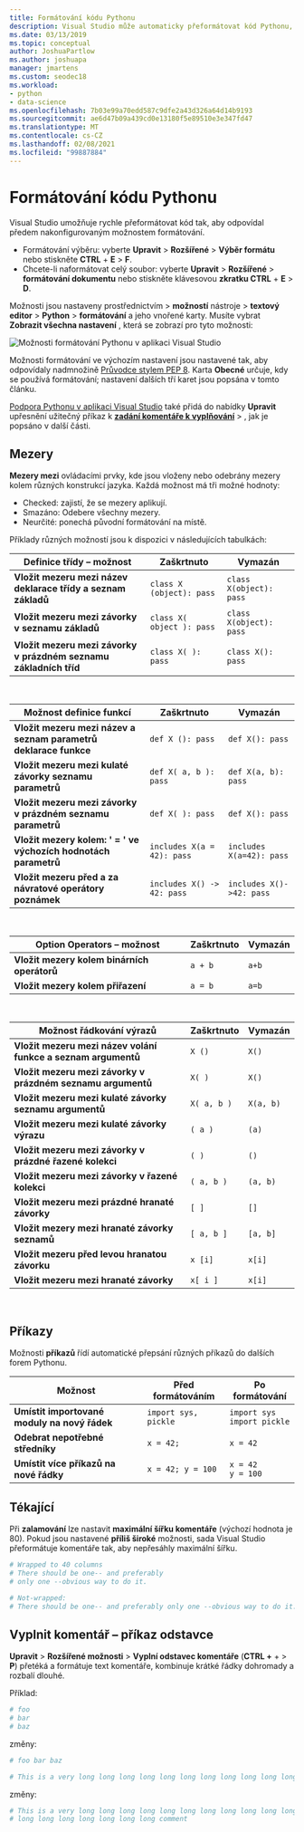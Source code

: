 ```yaml
---
title: Formátování kódu Pythonu
description: Visual Studio může automaticky přeformátovat kód Pythonu, včetně mezer, příkazů, zalamování a komentářů.
ms.date: 03/13/2019
ms.topic: conceptual
author: JoshuaPartlow
ms.author: joshuapa
manager: jmartens
ms.custom: seodec18
ms.workload:
- python
- data-science
ms.openlocfilehash: 7b03e99a70edd587c9dfe2a43d326a64d14b9193
ms.sourcegitcommit: ae6d47b09a439cd0e13180f5e89510e3e347fd47
ms.translationtype: MT
ms.contentlocale: cs-CZ
ms.lasthandoff: 02/08/2021
ms.locfileid: "99887884"
---
```

# <a name="format-python-code"></a>Formátování kódu Pythonu

Visual Studio umožňuje rychle přeformátovat kód tak, aby odpovídal předem nakonfigurovaným možnostem formátování.

- Formátování výběru: vyberte **Upravit**  >  **Rozšířené**  >  **Výběr formátu** nebo stiskněte **CTRL** + **E**  >  **F**.
- Chcete-li naformátovat celý soubor: vyberte **Upravit**  >  **Rozšířené**  >  **formátování dokumentu** nebo stiskněte klávesovou **zkratku CTRL** + **E**  >  **D**.

Možnosti jsou nastaveny prostřednictvím   >  **možností** nástroje  >  **textový editor**  >  **Python**  >  **formátování** a jeho vnořené karty. Musíte vybrat **Zobrazit všechna nastavení** , která se zobrazí pro tyto možnosti:

![Možnosti formátování Pythonu v aplikaci Visual Studio](media/options-editor-formatting.png)

Možnosti formátování ve výchozím nastavení jsou nastavené tak, aby odpovídaly nadmnožině [Průvodce stylem PEP 8](https://www.python.org/dev/peps/pep-0008/). Karta **Obecné** určuje, kdy se používá formátování; nastavení dalších tří karet jsou popsána v tomto článku.

[Podpora Pythonu v aplikaci Visual Studio](installing-python-support-in-visual-studio.md) také přidá do nabídky **Upravit** upřesnění užitečný příkaz k [**zadání komentáře k vyplňování**](#fill-comment-paragraph-command)  >   , jak je popsáno v další části.

## <a name="spacing"></a>Mezery

**Mezery mezi** ovládacími prvky, kde jsou vloženy nebo odebrány mezery kolem různých konstrukcí jazyka. Každá možnost má tři možné hodnoty:

- Checked: zajistí, že se mezery aplikují.
- Smazáno: Odebere všechny mezery.
- Neurčité: ponechá původní formátování na místě.

Příklady různých možností jsou k dispozici v následujících tabulkách:

| Definice třídy – možnost | Zaškrtnuto | Vymazán |
| --- | --- | --- |
| **Vložit mezeru mezi název deklarace třídy a seznam základů** | `class X (object): pass` | `class X(object): pass` |
| **Vložit mezeru mezi závorky v seznamu základů** | `class X( object ): pass` | `class X(object): pass` |
| **Vložit mezeru mezi závorky v prázdném seznamu základních tříd** | `class X( ): pass` | `class X(): pass` |

<br/>

| Možnost definice funkcí | Zaškrtnuto | Vymazán |
| --- | --- | --- |
| **Vložit mezeru mezi název a seznam parametrů deklarace funkce** | `def X (): pass` | `def X(): pass` |
| **Vložit mezeru mezi kulaté závorky seznamu parametrů** | `def X( a, b ): pass` | `def X(a, b): pass` |
| **Vložit mezeru mezi závorky v prázdném seznamu parametrů** | `def X( ): pass` | `def X(): pass` |
| **Vložit mezery kolem: ' = ' ve výchozích hodnotách parametrů** | `includes X(a = 42): pass` | `includes X(a=42): pass` |
| **Vložit mezeru před a za návratové operátory poznámek** | `includes X() -> 42: pass` | `includes X()->42: pass` |

<br/>

| Option Operators – možnost | Zaškrtnuto | Vymazán |
| --- | --- | --- |
| **Vložit mezery kolem binárních operátorů** | `a + b` | `a+b` |
| **Vložit mezery kolem přiřazení** | `a = b` | `a=b` |

<br/>

| Možnost řádkování výrazů | Zaškrtnuto | Vymazán |
| --- | --- | --- |
| **Vložit mezeru mezi název volání funkce a seznam argumentů** | `X ()` | `X()` |
| **Vložit mezeru mezi závorky v prázdném seznamu argumentů** | `X( )` | `X()` |
| **Vložit mezeru mezi kulaté závorky seznamu argumentů** | `X( a, b )` | `X(a, b)` |
| **Vložit mezeru mezi kulaté závorky výrazu** | `( a )` | `(a)` |
| **Vložit mezeru mezi závorky v prázdné řazené kolekci** | `( )` | `()` |
| **Vložit mezeru mezi závorky v řazené kolekci** | `( a, b )` | `(a, b)` |
| **Vložit mezeru mezi prázdné hranaté závorky** | `[ ]` | `[]` |
| **Vložit mezery mezi hranaté závorky seznamů** | `[ a, b ]` | `[a, b]` |
| **Vložit mezeru před levou hranatou závorku** | `x [i]` | `x[i]` |
| **Vložit mezeru mezi hranaté závorky** | `x[ i ]` | `x[i]` |

<br/>

## <a name="statements"></a>Příkazy

Možnosti **příkazů** řídí automatické přepsání různých příkazů do dalších forem Pythonu.

| Možnost | Před formátováním | Po formátování |
| --- | --- | --- |
| **Umístit importované moduly na nový řádek** | `import sys, pickle` | `import sys`<br/>`import pickle` |
| **Odebrat nepotřebné středníky** | `x = 42;` | `x = 42` |
| **Umístit více příkazů na nové řádky** | `x = 42; y = 100` | `x = 42`<br/>`y = 100` |

## <a name="wrapping"></a>Tékající

Při **zalamování** lze nastavit **maximální šířku komentáře** (výchozí hodnota je 80). Pokud jsou nastavené **příliš široké** možnosti, sada Visual Studio přeformátuje komentáře tak, aby nepřesáhly maximální šířku.

```python
# Wrapped to 40 columns
# There should be one-- and preferably
# only one --obvious way to do it.
```

```python
# Not-wrapped:
# There should be one-- and preferably only one --obvious way to do it.
```

## <a name="fill-comment-paragraph-command"></a>Vyplnit komentář – příkaz odstavce

**Upravit**  >  **Rozšířené možnosti**  >  **Vyplní odstavec komentáře** (**CTRL +** +   >  **P**) přetéká a formátuje text komentáře, kombinuje krátké řádky dohromady a rozbalí dlouhé.

Příklad:

```python
# foo
# bar
# baz
```

změny:

```python
# foo bar baz
```

```python
# This is a very long long long long long long long long long long long long long long long long long long long comment
```

změny:

```python
# This is a very long long long long long long long long long long long long
# long long long long long long long comment
```
